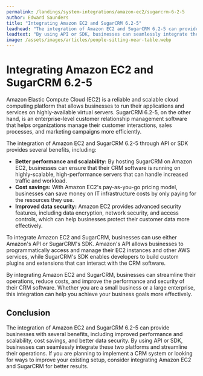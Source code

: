```yaml
---
permalink: /landings/system-integrations/amazon-ec2/sugarcrm-6-2-5
author: Edward Saunders
title: "Integrating Amazon EC2 and SugarCRM 6.2-5"
leadhead: "The integration of Amazon EC2 and SugarCRM 6.2-5 can provide businesses with several benefits, including improved performance and scalability, cost savings, and better data security"
leadtext: "By using API or SDK, businesses can seamlessly integrate these two platforms and streamline their operations. If you are planning to implement a CRM system or looking for ways to improve your existing setup, consider integrating Amazon EC2 and SugarCRM for better results."
image: /assets/images/articles/people-sitting-near-table.webp
---
```

<div class="arttext">    <h1>Integrating Amazon EC2 and SugarCRM 6.2-5</h1>
    <p>Amazon Elastic Compute Cloud (EC2) is a reliable and scalable cloud computing platform that allows businesses to run their applications and services on highly-available virtual servers. SugarCRM 6.2-5, on the other hand, is an enterprise-level customer relationship management software that helps organizations manage their customer interactions, sales processes, and marketing campaigns more efficiently.</p>
    <p>The integration of Amazon EC2 and SugarCRM 6.2-5 through API or SDK provides several benefits, including:</p>
    <ul>
      <li><strong>Better performance and scalability:</strong> By hosting SugarCRM on Amazon EC2, businesses can ensure that their CRM software is running on highly-scalable, high-performance servers that can handle increased traffic and workload.</li>
      <li><strong>Cost savings:</strong> With Amazon EC2's pay-as-you-go pricing model, businesses can save money on IT infrastructure costs by only paying for the resources they use.</li>
      <li><strong>Improved data security:</strong> Amazon EC2 provides advanced security features, including data encryption, network security, and access controls, which can help businesses protect their customer data more effectively.</li>
    </ul>
    <p>To integrate Amazon EC2 and SugarCRM, businesses can use either Amazon's API or SugarCRM's SDK. Amazon's API allows businesses to programmatically access and manage their EC2 instances and other AWS services, while SugarCRM's SDK enables developers to build custom plugins and extensions that can interact with the CRM software.</p>
    <p>By integrating Amazon EC2 and SugarCRM, businesses can streamline their operations, reduce costs, and improve the performance and security of their CRM software. Whether you are a small business or a large enterprise, this integration can help you achieve your business goals more effectively.</p>
    <h2>Conclusion</h2>
    <p>The integration of Amazon EC2 and SugarCRM 6.2-5 can provide businesses with several benefits, including improved performance and scalability, cost savings, and better data security. By using API or SDK, businesses can seamlessly integrate these two platforms and streamline their operations. If you are planning to implement a CRM system or looking for ways to improve your existing setup, consider integrating Amazon EC2 and SugarCRM for better results.</p>
</div>